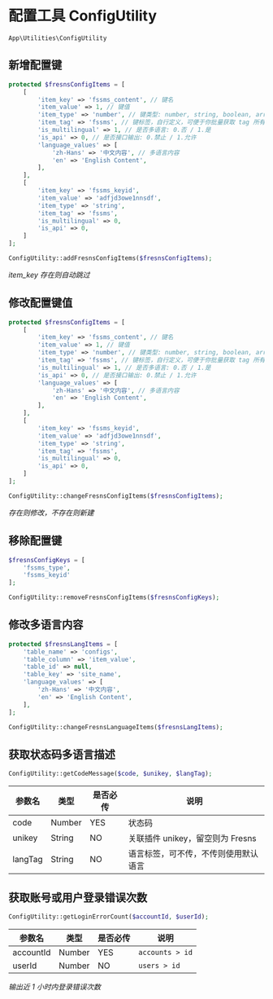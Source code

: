 # 配置工具 ConfigUtility

`App\Utilities\ConfigUtility`

## 新增配置键

```php
protected $fresnsConfigItems = [
    [
        'item_key' => 'fssms_content', // 键名
        'item_value' => 1, // 键值
        'item_type' => 'number', // 键类型: number, string, boolean, array, object, file, plugin, plugins
        'item_tag' => 'fssms', // 键标签，自行定义，可便于你批量获取 tag 所有配置项
        'is_multilingual' => 1, // 是否多语言: 0.否 / 1.是
        'is_api' => 0, // 是否接口输出: 0.禁止 / 1.允许
        'language_values' => [
            'zh-Hans' => '中文内容', // 多语言内容
            'en' => 'English Content',
        ],
    ],
    [
        'item_key' => 'fssms_keyid',
        'item_value' => 'adfjd3owe1nnsdf',
        'item_type' => 'string',
        'item_tag' => 'fssms',
        'is_multilingual' => 0,
        'is_api' => 0,
    ]
];

ConfigUtility::addFresnsConfigItems($fresnsConfigItems);
```

*item_key 存在则自动跳过*

## 修改配置键值

```php
protected $fresnsConfigItems = [
    [
        'item_key' => 'fssms_content', // 键名
        'item_value' => 1, // 键值
        'item_type' => 'number', // 键类型: number, string, boolean, array, object, file, plugin, plugins
        'item_tag' => 'fssms', // 键标签，自行定义，可便于你批量获取 tag 所有配置项
        'is_multilingual' => 1, // 是否多语言: 0.否 / 1.是
        'is_api' => 0, // 是否接口输出: 0.禁止 / 1.允许
        'language_values' => [
            'zh-Hans' => '中文内容', // 多语言内容
            'en' => 'English Content',
        ],
    ],
    [
        'item_key' => 'fssms_keyid',
        'item_value' => 'adfjd3owe1nnsdf',
        'item_type' => 'string',
        'item_tag' => 'fssms',
        'is_multilingual' => 0,
        'is_api' => 0,
    ]
];

ConfigUtility::changeFresnsConfigItems($fresnsConfigItems);
```

*存在则修改，不存在则新建*

## 移除配置键

```php
$fresnsConfigKeys = [
    'fssms_type',
    'fssms_keyid'
];

ConfigUtility::removeFresnsConfigItems($fresnsConfigKeys);
```

## 修改多语言内容

```php
protected $fresnsLangItems = [
    'table_name' => 'configs',
    'table_column' => 'item_value',
    'table_id' => null,
    'table_key' => 'site_name',
    'language_values' => [
        'zh-Hans' => '中文内容',
        'en' => 'English Content',
    ],
];

ConfigUtility::changeFresnsLanguageItems($fresnsLangItems);
```

## 获取状态码多语言描述

```php
ConfigUtility::getCodeMessage($code, $unikey, $langTag);
```
| 参数名 | 类型 | 是否必传 | 说明 |
| --- | --- | --- | --- |
| code | Number | YES | 状态码 |
| unikey | String | NO | 关联插件 unikey，留空则为 Fresns |
| langTag | String | NO | 语言标签，可不传，不传则使用默认语言 |

## 获取账号或用户登录错误次数

```php
ConfigUtility::getLoginErrorCount($accountId, $userId);
```
| 参数名 | 类型 | 是否必传 | 说明 |
| --- | --- | --- | --- |
| accountId | Number | YES | `accounts > id` |
| userId | Number | NO | `users > id` |

*输出近 1 小时内登录错误次数*
